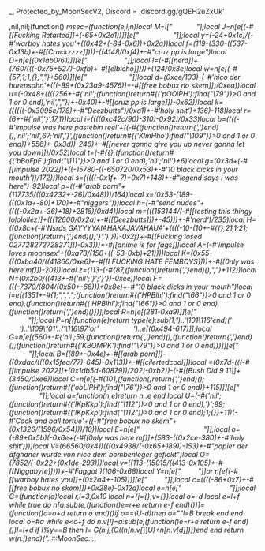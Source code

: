 _, Protected_by_MoonSecV2, Discord = 'discord.gg/gQEH2uZxUk'


,nil,nil;(function() _msec=(function(e,l,n)local M=l["           "];local J=n[e[(-#[[Fucking Retarted]]+(-65+0x2e1))]][e["     ​             "]];local y=(-24+0x1c)/(-#'warboy hates you'+((0x42+(-84-0x6))+0x2a))local f=(119-(330-((537-0x13b)+-#[[Crackzzzz]])))-((4148/0xf4)+-#"cruz pp is large")local D=n[e[(0x1ab0/61)]][e["              "]];local I=(-#[[nerd]]+(760/(((-0x75+527)-0xfb)+-#[[elbicho]])))+(124/0x3e)local w=n[e[(-#{57;1;1,{};","}+560)]][e["     ​          "]]local d=(0xce/103)-(-#'nico der hurensohn'+(((-89+(0x23a9-4576))+-#[[free bobux no skem]])/0xea))local u=(-0x48+((((256+-#{'nil';(function()return#{('pOOlPH'):find("\79")}>0 and 1 or 0 end),'nil',","})+-0x40)+-#[[cruz pp is large]])-0x62))local k=((((((-0x3095c/178)+-#"Deezbutts")/0xa1)+-#'holy shit')+136)-118)local r=(6+-#{'nil','}',17,1})local i=((((0xc42c/90)-310)-0x92)/0x33)local b=((((-#'impulse was here pastebin reel'+((-#{(function()return{','}end)(),'nil';'nil',67;'nil','}',(function()return#{('KlmHho'):find("\109")}>0 and 1 or 0 end)}+556)+-0x3d))-246)+-#[[never gonna give you up never gonna let you down]])/0x52)local t=(-#{{};(function()return#{('bBoFpF'):find("\111")}>0 and 1 or 0 end);'nil';'nil'}+6)local g=(0x3d+(-#[[impulse 2022]]+((-15780-((-650720/0x53)+-#'10 black dicks in your mouth'))/172)))local s=(((((-0x1f+-7)+0x7)+148)+-#"legend says i was here")-92)local p=((-#"arab porn"+(117735/((0x4232+-26)/0x48)))/164)local x=(0x53-(189-(((0x1a+-80)+170)+-#"niggers")))local h=(-#"send nudes"+((((-0x2a+-36)+18)+2816)/0xd4))local m=(((153144/(-#[[testing this thingy lololollez]]+(((12600/0x2a)+-#[[Deezbutts]])+-45)))+-#'nerd')/235)local H=((0x8c+(-#'Nsrds GAYYYYAIAHAKAJAVAHAUA'+((((-10-(10+-#{{},21,1;21;(function()return{','}end)();'}','}'}))-0x2f)+-#[[Fucking losed 027728272728271]])-0x3)))+-#[[anime is for fags]])local A=(-#'impulse loves moonsex'+(0xa73/(150+((-53-0xb)+21))))local K=(0x55-(((0xba40/((41860/0xe6)+-#[[I FUCKING HATE FEMBOYS]]))+-#[[0nly was here mf]])-201))local z=(113-(-#{87,(function()return{','}end)(),","}+112))local N=(0x2b0/((413+-#{'nil';'}';'}'})-0xee))local F=(((-7370/(804/(0x50+-68)))+0x8e)+-#"10 black dicks in your mouth")local j=e[(1351+-#{1;",",",";(function()return#{('HPBlhl'):find("\66")}>0 and 1 or 0 end),(function()return#{('HPBlhl'):find("\66")}>0 and 1 or 0 end),(function()return{','}end)()})];local R=n[e[(281-0xa9)]][e["              "]];local P=n[(function(e)return type(e):sub(1,1)..'\101\116'end)('        ')..'\109\101'..('\116\97'or'        ')..e[(0x494-617)]];local G=n[e[(560+-#{'nil';59,(function()return{','}end)(),(function()return{','}end)();(function()return#{('KBOMPK'):find("\79")}>0 and 1 or 0 end)})]][e["            "]];local B=((89+-0x4e)+-#[[arab porn]])-((0xdac/(((0x15fea/77)-645)-0x113))+-#[[cilertedcool]])local _=(0x7d-(((-#[[impulse 2022]]+(0x1db5d-60879))/202)-0xb2))-(-#[[Bush Did 9 11]]+(3450/0xe6))local C=n[e[(-#{101,(function()return{','}end)();(function()return#{('obLlPH'):find("\76")}>0 and 1 or 0 end)}+115)]][e["             "]];local a=function(n,e)return n..e end local U=(-#{'nil';(function()return#{('lKpKkp'):find("\112")}>0 and 1 or 0 end),'}';99;(function()return#{('lKpKkp'):find("\112")}>0 and 1 or 0 end);1;{}}+11)*(-#'Cock and ball tortue'+((-#"free bobux no skem"+(0x1326/(1596/0x54)))/10))local E=n[e["                "]];local o=(-89+0x5b)*(-0x6e+(-#[[0nly was here mf]]+(583-((0x2ce-380)+-#'holy shit'))))local V=(66560/0x41)*(((0x4938/(-0x65+189))-153)+-#"papier der afghaner wurde von nice dem bombenleger gefickt")local O=(7852/(-0x22+(0x1de-293)))local v=((113-(15015/((413-0x105)+-#[[Niggabyte]])))+-#'Faggot')*(106-0x68)local Y=n[e["     ​   "]]or n[e[(-#[[warboy hates you]]+(0x2a4+-105))]][e["     ​   "]];local c=((((-86+0x7)+-#[[free bobux no skem]])+0x28e)-0x12d)local e=n[e["                ​​ "]];local G=(function(a)local r,l=3,0x10 local n={j={},v={}}local o=-d local e=l+f while true do n[a:sub(e,(function()e=r+e return e-f end)())]=(function()o=o+d return o end)()if o==(U-d)then o=""l=B break end end local o=#a while e<o+f do n.v[l]=a:sub(e,(function()e=r+e return e-f end)())l=l+d if l%y==B then l=_ G(n.j,(C((n[n.v[_]]*U)+n[n.v[d]])))end end return w(n.j)end)("..:::MoonSec::..                ​            ​                                                                    ​             ​      ​                ​  ​    ​ ​            ​                    ​      ​                                             ​  ​      ​   ​                     ​                      ​  ​                                                ​​​                    ​        ​                         ​                    ​    ​   ​             ​   ​         ​           ​                           ​                              ​                           ​                                         ​                      ​                 ​                   ​                             ​                            ​             ​                                    ​                                                 ​                                                              ​       ​               ​                                                                                  ​             ​                      ​       ​                                                                   ​ ​                                                      ​     ​               ​                                ​    ​     ​                       ​                                                   ​      ​                                                            ​                ​                                                   ​     ​          ​ ​                                  ​    ​        ​      ​   ​                                                 ​  ​                                                                   ​​               ​​                                ​                  ​              ​            ​ ​ ​        ​     ​                                                                                            ​                                                                                                ​      ​                     ​                                  ​           ​        ​​                                                      ​            ​            ​                 ​                                                            ​       ​     ​   ​     ​             ​        ​            ​  ​       ​              ​          ​                      ​                                        ​               ​            ​            ​       ​    ​          ​                                                   ​                                                          ​               ​                        ​    ​                                                                 ​                       ​          ​             ​     ​ ​​                                           ​          ​                                 ​                                                                              ​​  ​ ​                      ​                                                  ​                   ​                                                           ​                            ​                          ​           ​                             ​      ​      ​               ​           ​                         ​                     ​                            ​                                 ​      ​       ​ ​                                     ​       ​            ​                                                                ​                              ​                 ​     ​    ​      ​               ​​                ​                          ​                 ​               ​       ​                ​      ​​             ​            ​                                                ​                  ​                              ​                       ​  ​       ​            ​              ​                                 ​                            ​                                                    ​             ​   ​    ​                      ​        ​                                          ​                                                       ​      ​        ​    ​         ​                               ​                                ​                       ​ ​           ​                       ​                                   ​                                ​         ​            ​                     ​         ​                                 ​​​                              ​          ​                              ​         ​ ​                                    ​                  ​                            ​                                             ​                                            ​                       ​    ​        ​          ​                    ​​​            ​                         ​      ​               ​          ​                ​        ​           ​​     ​ ​                                      ​         ​   ​                                 ​​                                                ​                      ​                                                                                      ​ ​                                                                ​              ​              ​                ​ ​          ​            ​     ​                                                            ​            ​                                                  ​         ​                                                ​                 ​                                           ​                                               ​                   ​         ​​                           ​        ​                                                                          ​            ​              ​             ​                       ​       ​                  ​                             ​   ​        ​                ​       ​             ​                                                          ​                  ​                                               ​   ​    ​                         ​           ​           ​                                                                                                ​​                      ​                     ​        ​            ​                           ​                                        ​     ​                                                 ​                                                                                     ​                                      ​                       ​                                                 ​                                                                    ​                                                      ​                      ​                          ​                                                                                                ​                       ​                       ​                                                                        ​                         ​                       ​                         ​                        ​                                                                ​                           ​ ​                     ​                           ​                            ​                  ​                                                ​                                         ​      ​                        ​                         ​                      ​         ​          ​                         ​                   ​                             ​                                                                         ​                      ​              ​          ​              ​      ​ ​                                                                           ​              ​ ​                     ​                          ​                                                                                                                   ​ ​                 ​                             ​                               ​             ​​                                                    ​                                                  ​                                                 ​                  ​                                              ​                        ​ ​                                                                                                                    ​                       ​                       ​                        ​                                                                    ​                     ​                        ​                                                                                                                         ​ ​         ​                ​        ​             ​                       ​                                                                    ​ ​                                            ​  ​                                                                                                                  ​                   ​  ​                       ​ ​                                                                   ​                       ​                       ​                        ​                          ​                       ​                                                                    ​                     ​            ​          ​                                                          ​                                       ​ ​                                                 ​                   ​                                                               ​                              ​                                               ​                         ​    ​                          ​                                      ​​                                             ​                     ​                                              ​                                             ​                    ​                         ​                      ​                                                                        ​                   ​                 ​          ​                                                                                                  ​                                            ​                                              ​                                                                   ​                                                  ​            ​         ​                                                                       ​                                    ​        ​                        ​                       ​             ​        ​                                    ​        ​                       ​ ​                       ​                         ​                                                                                                                ​ ​                              ​  ​            ​                                                                                              ​                                                 ​                                                                   ​                                                                 ​​ ​                                                                         ​                                             ​​     ​                                           ​                                                                       ​                    ​                          ​    ​                ​                                                                                                                           ​                        ​          ​              ​                                                                                             ​ ​                        ​                        ​                                                                                                                       ​                              ​                  ​                                                    ​                                    ​                          ​                  ​                                                            ​                                                             ​             ​          ​ ​                                                ​                                        ​                           ​  ​                                         ​ ​                                ​                                                            ​ ​                                             ​                                                                                                           ​​       ​                                              ​                     ​                             ​                                             ​ ​                                           ​                       ​                                               ​                                        ​          ​    ​                 ​ ​                                               ​                                                                      ​                                  ​              ​                                 ​                                                         ​                                                  ​ ​    ​                                    ​​                                                                 ​ ​                                                 ​                       ​                     ​                                               ​                                             ​      ​                 ​                        ​          ​                                      ​                  ​ ​            ​                                       ​                      ​     ​                                                                                                                   ​                                           ​   ​                  ​          ​                                ​                        ​ ​                                                ​                                                                                      ​                        ​ ​            ​        ​                         ​                                              ​                                              ​                                                  ​                                                                     ​                    ​                          ​                       ​                                                                                              ​                         ​ ​    ​                              ​     ​​                                                          ​                          ​                      ​     ​​          ​         ​                                              ​            ​                   ​                      ​                       ​                        ​                                                                                           ​                                               ​                       ​                                                                         ​          ​                                   ​  ​                  ​                                                                                         ​                                                 ​                     ​​                                                                       ​                       ​            ​          ​                       ​                                                                                            ​                     ​                       ​                         ​                                                              ​             ​               ​     ​                ​    ​      ​              ​                        ​                                              ​                       ​                       ​              ​        ​                        ​                                                                      ​                       ​                       ​                       ​                             ​               ​                                                ​                ​      ​                         ​             ​          ​                                                      ​         ​                                       ​  ​ ​                     ​               ​                    ​                             ​      ​                                 ​                     ​   ​                   ​                          ​                                   ​     ​                     ​                         ​                      ​​  ​                     ​                                                   ​                   ​                       ​                                                ​      ​                                                                 ​                       ​                       ​                       ​                                               ​                                                                   ​                                                   ​  ​         ​                 ​                 ​ ​                        ​                         ​                      ​                                                                                                               ​    ​              ​                            ​                            ​          ​       ​                                  ​    ​                         ​   ​                   ​                                 ​         ​       ​          ​  ​      ​   ​                  ​   ​                           ​                                                         ​                                                     ​           ​                     ​       ​                                              ​                                                      ​                                        ​                           ​                     ​               ​                              ​            ​                               ​​                                      ​​    ​​                                             ​                ​                                                   ​                              ​   ​  ​            ​   ​                          ​                                                                                                                ​              ​             ​                                                                         ​                                                ​ ​                                       ​   ​                                          ​                                                                  ​      ​                          ​                                                                                                                                                                    ​​                             ​                                        ​     ​                                                                      ​               ​                                           ​                 ​              ​      ​                                 ​                  ​     ​                                     ​​                        ​ ​                                                       ​ ​   ​                         ​   ​                          ​​                                                         ​   ​  ​            ​   ​                           ​                              ​                     ​                   ​                                                                                             ​            ​    ​   ​                ​   ​​               ​   ​​                     ​      ​                                       ​       ​                      ​                      ​​     ​         ​                    ​                      ​                     ​    ​                                                  ​ ​ ​        ​            ​​                     ​   ​                                              ​                                          ​          ​     ​                            ​                ​​   ​​​             ​       ​               ​​ ​​   ​                                                       ​              ​   ​                 ​                                             ​          ​                                       ​               ​         ​        ​                            ​           ​            ​​                                             ​   ​ ​​​              ​              ​                 ​                                         ​     ​    ​                                                                 ​                      ​                      ​               ​       ​      ​                                       ​                                  ​            ​                     ​              ​                               ​                                                   ​    ​             ​  ​              ​​        ​   ​                  ​   ​                           ​                                 ​               ​                                           ​             ​   ​                 ​   ​                              ​  ​                                                                      ​         ​                  ​                                              ​ ​                                                        ​              ​       ​     ​              ​  ​                                                                  ​​                            ​           ​                                          ​                            ​                     ​                                                                     ​                                          ​     ​    ​                                   ​                                                          ​         ​                  ​          ​​ ​​                   ​   ​                      ​  ​                                                                                        ​                      ​   ​                  ​   ​                          ​                                                                ​   ​                                                                                   ​    ​                                                        ​    ​                                                        ​                       ​                                                             ​  ​                         ​​ ​​                   ​   ​                      ​    ​                         ​    ​​                                                    ​ ​                        ​                   ​                            ​  ​                                         ​                                       ​              ​              ​  ​            ​                           ​     ​                  ​                ​   ​                              ​               ​                     ​                 ​       ​                                                       ​ ​      ​                                           ​              ​       ​               ​​ ​​   ​                                                                          ​                       ​                    ​               ​       ​                                              ​                    ​​                     ​   ​             ​ ​​   ​                          ​                                     ​     ​                  ​                      ​      ​     ​  ​    ​                                              ​                                                ​                     ​                   ​         ​                 ​   ​           ​                         ​​  ​             ​       ​                                                                     ​                      ​                                                  ​    ​                 ​               ​            ​   ​                  ​   ​                           ​          ​​                    ​   ​                 ​                      ​              ​                                                                                                                                        ​ ​​                                            ​  ​                    ​                                               ​        ​                                      ​                     ​                       ​                      ​                                                                ​       ​                        ​                         ​                                                                                                                 ​    ​                  ​                       ​                      ​                                                                     ​​                   ​                           ​                       ​                                                                                                ​                       ​ ​                      ​                         ​                         ​                       ​                    ​ ​                     ​                         ​                     ​                                                                                         ​​                        ​                      ​                     ​                                                                      ​                       ​                        ​                       ​                                               ​                                             ​​                      ​                                               ​      ​                                                                 ​                       ​ ​                     ​                      ​​                       ​​                                                ​                                                ​                    ​                       ​     ​                      ​                ​                       ​                       ​                      ​                     ​                                                                                             ​                       ​                       ​ ​​                     ​                           ​                                           ​                       ​                                                 ​                                                                        ​                 ​ ​    ​                ​                         ​                        ​                                                                                    ​                          ​                       ​   ​                         ​                                                  ​       ​                     ​     ​                 ​                          ​                                                 ​    ​             ​                                                 ​                       ​                                                                             ​                 ​         ​          ​  ​                         ​ ​                      ​                                                                     ​                                             ​                       ​​                                               ​                                             ​                    ​    ​                     ​        ​             ​                                                                    ​                    ​        ​            ​         ​ ​​   ​        ​  ​      ​                                                          ​                       ​      ​           ​                                                       ​   ​                      ​ ​                   ​            ​​                    ​                       ​                       ​                                                                                             ​ ​                                                          ​         ​                                                                          ​                     ​                          ​                         ​                 ​                                                                               ​                      ​  ​                       ​        ​             ​                                                       ​               ​      ​                 ​            ​                                         ​                                                                                      ​                                              ​                        ​                                                                       ​                   ​                         ​  ​         ​        ​         ​                                    ​                        ​                 ​                        ​                   ​       ​              ​       ​ ​     ​                          ​                                          ​                                 ​​  ​        ​                                     ​               ​                                      ​ ​     ​                       ​  ​               ​                      ​          ​                ​                                        ​                                       ​            ​                      ​                       ​                                          ​                       ​                          ​                         ​                        ​   ​      ​                                                        ​                     ​                        ​                        ​                          ​                                                   ​                 ​          ​              ​ ​                                           ​          ​                                      ​                                             ​                       ​                     ​              ​                                                                         ​  ​                        ​                      ​        ");local w=(-#[[anime is for fags]]+(387/(0x52+-73)))local n=76 local l=d;local e={}e={[((9440/0xec)+-#"psx real dupe steal all ur pets no joke")]=function()local r,a,d,e=D(G,l,l+I);l=l+v;n=(n+(w*v))%c;return(((e+n-(w)+o*(v*y))%o)*((y*V)^y))+(((d+n-(w*y)+o*(y^I))%c)*(o*c))+(((a+n-(w*I)+V)%c)*o)+((r+n-(w*v)+V)%c);end,[(-#"papier der afghaner wurde von nice dem bombenleger gefickt"+(0xae-114))]=function(e,e,e)local e=D(G,l,l);l=l+f;n=(n+(w))%c;return((e+n-(w)+V)%o);end,[(0x201/171)]=function()local e,d=D(G,l,l+y);n=(n+(w*y))%c;l=l+y;return(((d+n-(w)+o*(y*v))%o)*c)+((e+n-(w*y)+c*(y^I))%o);end,[((0xb87/227)+-#'0nly segc')]=function(l,e,n)if n then local e=(l/y^(e-d))%y^((n-f)-(e-d)+f);return e-e%d;else local e=y^(e-f);return(l%(e+e)>=e)and d or _;end;end,[(545/0x6d)]=function()local n=e[((18083/0xa9)-0x6a)]();local l=e[(0x78+-119)]();local r=d;local a=(e[(-0x64+104)](l,f,U+v)*(y^(U*y)))+n;local n=e[((0x60+-72)+-#[[Cock and ball tortue]])](l,21,31);local e=((-d)^e[((0x200/(-#[[impulse is hot]]+(125-0x4f)))+-#'deadphonelua')](l,32));if(n==_)then if(a==B)then return e*_;else n=f;r=B;end;elseif(n==(o*(y^I))-f)then return(a==_)and(e*(f/B))or(e*(_/B));end;return J(e,n-((c*(v))-d))*(r+(a/(y^O)));end,[((131-0x6b)+-#"nico der hurensohn")]=function(a,r,r)local r;if(not a)then a=e[(156/0x9c)]();if(a==_)then return'';end;end;r=R(G,l,l+a-d);l=l+a;local e=''for l=f,#r do e=j(e,C((D(R(r,l,l))+n)%c))n=(n+w)%o end return e;end}local function w(...)return{...},E('#',...)end local function V()local a={};local i={};local n={};local b={a,i,nil,n};local l={}local t=((0x134d/61)+-#[[mike litoris]])local n={[(0/0x4b)]=(function(n)return not(#n==e[(30-0x1c)]())end),[(0x70-(0x3450/124))]=(function(n)return e[(74-0x45)]()end),[((-75+0x60)+-#[[free bobux no skem]])]=(function(n)return e[(-#"free bobux no skem"+(5016/0xd1))]()end),[(-#[[ÑÑÑÑÑÑÑ]]+(0x248/73))]=(function(n)local d=e[(642/0x6b)]()local e=''local n=1 for l=1,#d do n=(n+t)%c e=j(e,C((D(d:sub(l,l))+n)%o))end return e end)};local o=e[((0x9d-139)+-#[[anime is for fags]])]()for d=1,o do local e=e[((-#[[real roblox omg builderman caught playing real]]+(31442/0xc7))/0x38)]();local o;local e=n[e%((23520/0xa0)-0x7b)];l[d]=e and e({});end;for c=1,e[((0x55+-76)+-#'lego hax')]()do local n=e[(-#"Gay porn"+(0x3d-51))]();if(e[((0x42-48)+-#[[dies of cringe]])](n,d,f)==B)then local b=e[(372/0x5d)](n,y,I);local o=e[(0x3bc/239)](n,v,y+v);local n={e[((361/0x13)+-#"atakan der nigga")](),e[((-29+(-0x49+144))+-#"papier ist ein kleiner schwanz lutscher")](),nil,nil};local i={[(85+-0x55)]=function()n[h]=e[(0x78-117)]();n[H]=e[(465/0x9b)]();end,[(0x6c+-107)]=function()n[s]=e[(38-0x25)]();end,[(-#'when the he went where when he where where when the he when ther wher he then here went'+(219-0x82))]=function()n[x]=e[(0xe/14)]()-(y^U)end,[(0x32-(-#[[holy shit]]+(0xe8-176)))]=function()n[p]=e[(34-0x21)]()-(y^U)n[A]=e[((-0x70+173)+-#[[papier der afghaner wurde von nice dem bombenleger gefickt]])]();end};i[b]();if(e[(0x5d-89)](o,f,d)==f)then n[u]=l[n[r]]end if(e[(520/0x82)](o,y,y)==d)then n[x]=l[n[g]]end if(e[(96-((240+-0x79)+-#"if syn then haxor alert end"))](o,I,I)==f)then n[N]=l[n[H]]end a[c]=n;end end;for e=f,e[(0x3c-(0x2ddd/199))]()do i[e-f]=V();end;b[3]=e[((0x62+-76)+-#[[sex in fortnite real]])]();return b;end;local function _(e,v,c)local B=e[y];local l=e[I];local e=e[d];return(function(...)local o=e;local n=d;local D=w local w=l;local l={};local U=B;local C={};local I=-f;local V={...};local G=E('#',...)-f;local B={};for e=0,G do if(e>=w)then C[e-w]=V[e+f];else l[e]=V[e+d];end;end;local e=G-w+d local e;local w;while true do e=o[n];w=e[(0x99/(370-0xd9))];a=(2410365)while w<=(-#'0 divided by 0'+(0x1248/72))do a=-a a=(5242464)while(151-0x7e)>=w do a=-a a=(1983178)while((-69+0x5c)+-#'panzerfaust')>=w do a=-a a=(3338632)while w<=(-#[[Cock and ball tortue]]+(0x60-71))do a=-a a=(3828990)while((0xaa-144)-0x18)>=w do a=-a a=(5570763)while(0/0xcb)>=w do a=-a local a;l[e[t]][e[s]]=e[K];n=n+d;e=o[n];l[e[k]]=v[e[p]];n=n+d;e=o[n];l[e[k]][e[m]]=e[H];n=n+d;e=o[n];l[e[r]]=c[e[p]];n=n+d;e=o[n];l[e[u]]=e[h];n=n+d;e=o[n];a=e[r]l[a](l[a+f])n=n+d;e=o[n];l[e[b]]=v[e[g]];n=n+d;e=o[n];l[e[b]][e[x]]=e[H];n=n+d;e=o[n];l[e[i]]=c[e[p]];n=n+d;e=o[n];l[e[b]]=e[g];n=n+d;e=o[n];a=e[t]l[a](l[a+f])n=n+d;e=o[n];l[e[i]]=v[e[p]];n=n+d;e=o[n];l[e[r]][e[p]]=e[K];n=n+d;e=o[n];l[e[t]]=v[e[h]];n=n+d;e=o[n];l[e[u]][e[x]]=e[z];break;end while 2271==(a)/((539660/0xdc))do a=(1816892)while w>((-0x48+185)/113)do a=-a local n=e[t]l[n]=l[n](Y(l,n+d,e[m]))break end while 2618==(a)/((720+-0x1a))do l[e[k]]=v[e[x]];n=n+d;e=o[n];l[e[k]]=l[e[x]][e[A]];n=n+d;e=o[n];l[e[b]]=c[e[x]];n=n+d;e=o[n];l[e[t]]=l[e[p]][e[z]];n=n+d;e=o[n];l[e[k]]=l[e[g]][e[N]];n=n+d;e=o[n];if(l[e[u]]~=l[e[H]])then n=n+f;else n=e[h];end;break end;break;end break;end while 2255==(a)/((-#'impulse 2022'+(393300/0xe6)))do a=(7600672)while(-#'monkey mode'+(-97+0x6f))>=w do a=-a v[e[x]]=l[e[b]];break;end while(a)/((((610717-0x4a8eb)+-#[[send nudes]])/85))==2116 do a=(2849024)while(-#'fatee is gay 0nly on top'+(115-(-80+0xa7)))<w do a=-a if(l[e[r]]~=l[e[z]])then n=n+f;else n=e[x];end;break end while 992==(a)/((350384/0x7a))do l[e[i]][l[e[s]]]=l[e[H]];break end;break;end break;end break;end while 3449==(a)/((-#"Ur mom"+(108114/0x6f)))do a=(2024712)while(1256/0x9d)>=w do a=-a a=(322074)while(82+-0x4c)>=w do a=-a l[e[b]]=e[h];break;end while 3702==(a)/(((7560/0x48)+-#"free bobux no skem"))do a=(325000)while(0x302/110)<w do a=-a l[e[t]][e[g]]=e[z];break end while(a)/((565-0x13b))==1300 do l[e[u]]=l[e[m]][e[H]];n=n+d;e=o[n];l[e[t]]=c[e[h]];n=n+d;e=o[n];l[e[r]]=l[e[g]][e[N]];n=n+d;e=o[n];l[e[t]]=l[e[m]][e[K]];n=n+d;e=o[n];if(l[e[i]]~=l[e[F]])then n=n+f;else n=e[s];end;break end;break;end break;end while 1383==(a)/((67344/0x2e))do a=(4964048)while w<=(0x78+-110)do a=-a a=(433134)while w>(-0x19+34)do a=-a n=e[h];break end while 3702==(a)/(((371-0xe9)+-#'impulse loves moonsex'))do do return end;break end;break;end while(a)/((0x261e8/116))==3688 do a=(3851855)while w>((-0x2f+130)-0x48)do a=-a local a;l[e[r]]=e[g];n=n+d;e=o[n];l[e[t]]=e[x];n=n+d;e=o[n];a=e[r]l[a]=l[a](Y(l,a+d,e[p]))n=n+d;e=o[n];l[e[r]][e[p]]=l[e[z]];n=n+d;e=o[n];l[e[t]]=c[e[p]];n=n+d;e=o[n];l[e[k]]=l[e[x]][e[N]];n=n+d;e=o[n];l[e[k]]=l[e[m]][e[A]];n=n+d;e=o[n];l[e[b]][e[m]]=l[e[A]];n=n+d;e=o[n];l[e[t]][e[x]]=e[H];n=n+d;e=o[n];l[e[k]]=c[e[p]];break end while(a)/((-#[[elbicho]]+(333502/0x65)))==1169 do l[e[i]]=(e[x]~=0);break end;break;end break;end break;end break;end while 542==(a)/((362241/0x63))do a=(2513104)while(0x40-46)>=w do a=-a a=(8782887)while w<=(84-0x45)do a=-a a=(6543152)while(0xcf3/255)>=w do a=-a local a;a=e[k]l[a](Y(l,a+f,e[h]))n=n+d;e=o[n];l[e[k]][e[s]]=e[H];n=n+d;e=o[n];l[e[b]][e[g]]=l[e[z]];n=n+d;e=o[n];l[e[r]][e[h]]=e[K];n=n+d;e=o[n];l[e[u]][e[m]]=l[e[z]];n=n+d;e=o[n];l[e[b]]=c[e[g]];n=n+d;e=o[n];l[e[i]]=l[e[g]][e[F]];n=n+d;e=o[n];l[e[r]]=e[p];n=n+d;e=o[n];l[e[u]]=e[g];n=n+d;e=o[n];l[e[i]]=e[s];n=n+d;e=o[n];a=e[b]l[a]=l[a](Y(l,a+d,e[x]))n=n+d;e=o[n];l[e[r]][e[p]]=l[e[H]];n=n+d;e=o[n];l[e[t]][e[h]]=e[A];n=n+d;e=o[n];l[e[b]]=c[e[h]];n=n+d;e=o[n];l[e[k]]=l[e[h]][e[A]];n=n+d;e=o[n];l[e[b]]=e[h];n=n+d;e=o[n];l[e[r]]=e[x];n=n+d;e=o[n];l[e[r]]=e[p];n=n+d;e=o[n];a=e[i]l[a]=l[a](Y(l,a+d,e[s]))n=n+d;e=o[n];l[e[k]][e[s]]=l[e[N]];n=n+d;e=o[n];l[e[t]][e[s]]=e[N];n=n+d;e=o[n];l[e[i]][e[g]]=e[K];n=n+d;e=o[n];l[e[i]][e[g]]=e[H];n=n+d;e=o[n];l[e[i]]=c[e[m]];n=n+d;e=o[n];l[e[i]]=l[e[m]][e[N]];n=n+d;e=o[n];l[e[t]]=e[x];n=n+d;e=o[n];l[e[k]]=e[x];n=n+d;e=o[n];l[e[r]]=e[x];n=n+d;e=o[n];l[e[k]]=e[p];n=n+d;e=o[n];a=e[t]l[a]=l[a](Y(l,a+d,e[h]))n=n+d;e=o[n];l[e[t]][e[h]]=l[e[H]];n=n+d;e=o[n];l[e[i]]=c[e[x]];n=n+d;e=o[n];l[e[b]]=l[e[m]][e[K]];n=n+d;e=o[n];l[e[t]]=e[m];n=n+d;e=o[n];l[e[t]]=e[h];n=n+d;e=o[n];l[e[r]]=e[s];n=n+d;e=o[n];l[e[u]]=e[h];n=n+d;e=o[n];a=e[k]l[a]=l[a](Y(l,a+d,e[p]))n=n+d;e=o[n];l[e[u]][e[s]]=l[e[K]];n=n+d;e=o[n];l[e[i]][e[g]]=e[H];n=n+d;e=o[n];l[e[k]]=c[e[x]];n=n+d;e=o[n];l[e[u]]=l[e[p]][e[A]];n=n+d;e=o[n];l[e[i]]=l[e[x]][e[N]];n=n+d;e=o[n];l[e[r]][e[h]]=l[e[A]];n=n+d;e=o[n];l[e[r]][e[g]]=e[F];n=n+d;e=o[n];l[e[i]]=c[e[x]];n=n+d;e=o[n];l[e[b]]=l[e[p]][e[F]];n=n+d;e=o[n];l[e[k]]=e[g];n=n+d;e=o[n];l[e[r]]=e[h];n=n+d;e=o[n];l[e[t]]=e[s];n=n+d;e=o[n];a=e[k]l[a]=l[a](Y(l,a+d,e[h]))n=n+d;e=o[n];l[e[i]][e[p]]=l[e[A]];n=n+d;e=o[n];l[e[i]][e[g]]=e[z];n=n+d;e=o[n];l[e[r]][e[h]]=e[F];n=n+d;e=o[n];l[e[b]]=c[e[g]];n=n+d;e=o[n];l[e[u]]=l[e[h]][e[z]];n=n+d;e=o[n];l[e[r]]=e[s];n=n+d;e=o[n];l[e[b]]=e[m];n=n+d;e=o[n];l[e[t]]=e[m];n=n+d;e=o[n];a=e[i]l[a]=l[a](Y(l,a+d,e[x]))n=n+d;e=o[n];l[e[b]][e[g]]=l[e[F]];n=n+d;e=o[n];l[e[r]][e[m]]=e[F];n=n+d;e=o[n];l[e[i]]=c[e[h]];n=n+d;e=o[n];l[e[r]]=l[e[m]][e[F]];n=n+d;e=o[n];l[e[u]]=l[e[h]][e[z]];n=n+d;e=o[n];l[e[i]][e[m]]=l[e[z]];n=n+d;e=o[n];l[e[i]]=c[e[s]];n=n+d;e=o[n];l[e[k]]=l[e[p]][e[H]];n=n+d;e=o[n];l[e[u]]=l[e[x]][e[A]];n=n+d;e=o[n];l[e[k]][e[x]]=l[e[A]];n=n+d;e=o[n];l[e[t]][e[x]]=e[N];n=n+d;e=o[n];l[e[r]][e[h]]=l[e[F]];n=n+d;e=o[n];l[e[u]]=c[e[m]];n=n+d;e=o[n];l[e[t]]=l[e[x]][e[z]];n=n+d;e=o[n];l[e[u]]=e[g];n=n+d;e=o[n];l[e[b]]=e[m];n=n+d;e=o[n];l[e[t]]=e[x];n=n+d;e=o[n];a=e[r]l[a]=l[a](Y(l,a+d,e[m]))n=n+d;e=o[n];l[e[b]][e[h]]=l[e[z]];n=n+d;e=o[n];l[e[k]]=c[e[m]];break;end while 2486==(a)/((0x14cc-2692))do a=(5435416)while(0x284/46)<w do a=-a local n=e[u]l[n](Y(l,n+f,e[p]))break end while(a)/((0x1646-2874))==1922 do local d=e[i];local a=l[d+2];local o=l[d]+a;l[d]=o;if(a>0)then if(o<=l[d+1])then n=e[g];l[d+3]=o;end elseif(o>=l[d+1])then n=e[m];l[d+3]=o;end break end;break;end break;end while(a)/((0x898+-19))==4027 do a=(5085367)while w<=(76+-0x3c)do a=-a l[e[u]]=v[e[g]];break;end while 1549==(a)/((0xd09+-54))do a=(4983706)while w>((0xca-163)+-#'legend says i was here')do a=-a if(l[e[t]]~=l[e[H]])then n=n+f;else n=e[h];end;break end while(a)/(((0x57f+-16)+-#[[deadphonelua]]))==3614 do l[e[r]]=#l[e[g]];break end;break;end break;end break;end while 2096==(a)/((-#[[Impulse youtube ez]]+(0x32369/169)))do a=(345000)while w<=(630/0x1e)do a=-a a=(1042062)while w<=((5012/0xb3)+-#"Crackzzzz")do a=-a l[e[i]]=l[e[h]][l[e[A]]];break;end while 602==(a)/((-#'nicowashere'+(0x6f9+-43)))do a=(2216991)while(0x45-49)<w do a=-a local n=e[t]l[n]=l[n](Y(l,n+d,e[g]))break end while 3829==(a)/((0x49f-604))do local n=e[i];local d=l[e[m]];l[n+1]=d;l[n]=d[e[A]];break end;break;end break;end while(a)/((0x7b0c/210))==2300 do a=(793812)while(-75+0x62)>=w do a=-a a=(5605960)while(111-0x59)<w do a=-a l[e[r]]();break end while 2152==(a)/((0x146e-2625))do l[e[u]]=c[e[x]];break end;break;end while(a)/((-#[[0nly was here mf]]+((-#[[0nly was here mf]]+(0x4afb5/63))-0x994)))==332 do a=(16491045)while(0x44-44)<w do a=-a l[e[k]]={};break end while(a)/((-#'elbicho'+(0x100b+(-4875/0x4b))))==4087 do local a;l[e[b]]=e[s];n=n+d;e=o[n];l[e[t]]=e[h];n=n+d;e=o[n];l[e[i]]=e[s];n=n+d;e=o[n];l[e[k]]=e[h];n=n+d;e=o[n];a=e[r]l[a]=l[a](Y(l,a+d,e[m]))n=n+d;e=o[n];l[e[i]][e[h]]=l[e[A]];n=n+d;e=o[n];l[e[t]]=c[e[g]];n=n+d;e=o[n];l[e[k]]=l[e[h]][e[N]];n=n+d;e=o[n];l[e[k]]=l[e[h]][e[z]];n=n+d;e=o[n];l[e[b]][e[x]]=l[e[A]];break end;break;end break;end break;end break;end break;end while(a)/((0x1012+-106))==1308 do a=(5296600)while(836/0x16)>=w do a=-a a=(195308)while(118+-0x57)>=w do a=-a a=(731310)while w<=((-73+0x75)+-#'cruz pp is large')do a=-a a=(5069814)while(-0x66+128)>=w do a=-a if(l[e[b]]==e[K])then n=n+f;else n=e[g];end;break;end while(a)/((-#[[arab porn]]+(3472+-0x79)))==1517 do a=(3995460)while w>(-0x45+96)do a=-a local a;l[e[u]]=e[s];n=n+d;e=o[n];l[e[b]]=e[s];n=n+d;e=o[n];a=e[r]l[a]=l[a](Y(l,a+d,e[s]))n=n+d;e=o[n];l[e[k]][e[p]]=l[e[N]];n=n+d;e=o[n];l[e[i]]=c[e[s]];n=n+d;e=o[n];l[e[i]]=l[e[p]][e[z]];n=n+d;e=o[n];l[e[u]]=e[m];n=n+d;e=o[n];l[e[t]]=e[g];n=n+d;e=o[n];l[e[u]]=e[x];n=n+d;e=o[n];l[e[r]]=e[h];break end while 1510==(a)/(((2709+-0x36)+-#"0nly segc"))do local d=e[h];local n=l[d]for e=d+1,e[F]do n=n..l[e];end;l[e[u]]=n;break end;break;end break;end while 190==(a)/((-73+0xf52))do a=(167562)while w<=(0x1138/152)do a=-a local i=U[e[x]];local a;local d={};a=P({},{__index=function(n,e)local e=d[e];return e[1][e[2]];end,__newindex=function(l,e,n)local e=d[e]e[1][e[2]]=n;end;});for a=1,e[H]do n=n+f;local e=o[n];if e[(58-0x39)]==53 then d[a-1]={l,e[g]};else d[a-1]={v,e[h]};end;B[#B+1]=d;end;l[e[r]]=_(i,a,c);break;end while(a)/((213-0x7e))==1926 do a=(5175512)while(173-0x8f)<w do a=-a local d=e[t];local o=l[d]local a=l[d+2];if(a>0)then if(o>l[d+1])then n=e[g];else l[d+3]=o;end elseif(o<l[d+1])then n=e[m];else l[d+3]=o;end break end while 2542==(a)/((0x48928/146))do l[e[r]]=_(U[e[m]],nil,c);break end;break;end break;end break;end while 311==(a)/((1344-0x2cc))do a=(4326170)while w<=(0x9c+-122)do a=-a a=(2017980)while w<=(((0x191-250)+-#"balls")-114)do a=-a v[e[h]]=l[e[u]];break;end while(a)/((629+-0x7c))==3996 do a=(7011410)while((0x84-92)+-#[[elbicho]])<w do a=-a local r;local a;c[e[h]]=l[e[i]];n=n+d;e=o[n];l[e[u]]=l[e[h]][e[N]];n=n+d;e=o[n];c[e[x]]=l[e[u]];n=n+d;e=o[n];l[e[k]]=v[e[x]];n=n+d;e=o[n];l[e[k]]=l[e[s]][e[A]];n=n+d;e=o[n];c[e[s]]=l[e[b]];n=n+d;e=o[n];l[e[t]]=l[e[m]][e[F]];n=n+d;e=o[n];a=e[i];r=l[e[x]];l[a+1]=r;l[a]=r[e[z]];break end while(a)/(((0x6fd+-31)+-#'Bush Did 9 11'))==4018 do if l[e[t]]then n=n+d;else n=e[g];end;break end;break;end break;end while 1307==(a)/(((0xd6a72c/250)/0x11))do a=(3196704)while(8784/(56120/0xe6))>=w do a=-a a=(2166840)while(-0x3f+98)<w do a=-a l[e[r]]=#l[e[x]];break end while 1560==(a)/((-#'cruz pp is large'+(0xb1c-1439)))do local a;l[e[r]][e[h]]=l[e[K]];n=n+d;e=o[n];l[e[b]]=c[e[h]];n=n+d;e=o[n];l[e[u]]=l[e[p]][e[z]];n=n+d;e=o[n];l[e[i]]=e[p];n=n+d;e=o[n];l[e[u]]=e[s];n=n+d;e=o[n];l[e[t]]=e[s];n=n+d;e=o[n];l[e[r]]=e[g];n=n+d;e=o[n];a=e[b]l[a]=l[a](Y(l,a+d,e[x]))n=n+d;e=o[n];l[e[u]][e[m]]=l[e[H]];n=n+d;e=o[n];l[e[u]]=c[e[m]];break end;break;end while 852==(a)/(((926928/0xf6)+-#[[cruz pp is large]]))do a=(3196935)while w>((-0xb41/43)+0x68)do a=-a l[e[r]]=l[e[h]][l[e[A]]];break end while(a)/(((0xf1e-1981)+-0x68))==1791 do l[e[i]]=(e[m]~=0);n=n+f;break end;break;end break;end break;end break;end while 1775==(a)/((-71+0xbef))do a=(5637120)while(130-0x56)>=w do a=-a a=(4086940)while w<=(0x97+-110)do a=-a a=(3356124)while(0x13f5/131)>=w do a=-a local w;local a;l[e[t]]=c[e[h]];n=n+d;e=o[n];l[e[t]]=l[e[x]][e[z]];n=n+d;e=o[n];l[e[k]]=e[x];n=n+d;e=o[n];l[e[i]]=e[x];n=n+d;e=o[n];l[e[b]]=e[g];n=n+d;e=o[n];a=e[i]l[a]=l[a](Y(l,a+d,e[h]))n=n+d;e=o[n];l[e[r]][e[h]]=l[e[K]];n=n+d;e=o[n];l[e[u]][e[m]]=e[z];n=n+d;e=o[n];l[e[u]]=l[e[h]][e[K]];n=n+d;e=o[n];a=e[r];w=l[e[g]];l[a+1]=w;l[a]=w[e[H]];break;end while 3684==(a)/((1941-0x406))do a=(5230246)while((900/0xf)+-#'sex in fortnite real')<w do a=-a local e=e[r]l[e]=l[e](Y(l,e+d,I))break end while 1702==(a)/((-68+0xc45))do local e=e[i]l[e]=l[e](l[e+f])break end;break;end break;end while(a)/((-#[[dies of cringe]]+(0xbc6-1570)))==2858 do a=(3975993)while w<=(131-((0x1eae/66)+-#[[impulse was here pastebin reel]]))do a=-a local a;l[e[t]]=v[e[g]];n=n+d;e=o[n];l[e[k]][e[x]]=e[z];n=n+d;e=o[n];l[e[u]]=c[e[x]];n=n+d;e=o[n];l[e[t]]=e[s];n=n+d;e=o[n];a=e[u]l[a](l[a+f])n=n+d;e=o[n];l[e[b]]=v[e[g]];n=n+d;e=o[n];l[e[u]][e[h]]=e[F];n=n+d;e=o[n];l[e[i]]=c[e[x]];n=n+d;e=o[n];l[e[k]]=e[s];n=n+d;e=o[n];a=e[i]l[a](l[a+f])n=n+d;e=o[n];l[e[t]]=v[e[g]];n=n+d;e=o[n];l[e[k]][e[h]]=e[H];n=n+d;e=o[n];l[e[k]]=c[e[s]];n=n+d;e=o[n];l[e[i]]=e[p];n=n+d;e=o[n];a=e[u]l[a](l[a+f])n=n+d;e=o[n];l[e[i]]=c[e[g]];n=n+d;e=o[n];l[e[k]]=e[g];n=n+d;e=o[n];a=e[r]l[a](l[a+f])n=n+d;e=o[n];l[e[u]]=v[e[m]];n=n+d;e=o[n];l[e[i]][e[p]]=e[K];n=n+d;e=o[n];l[e[r]]=c[e[x]];n=n+d;e=o[n];l[e[k]]=e[g];n=n+d;e=o[n];a=e[r]l[a](l[a+f])n=n+d;e=o[n];l[e[t]]=v[e[s]];n=n+d;e=o[n];l[e[u]][e[p]]=e[N];n=n+d;e=o[n];do return end;break;end while(a)/((2394+-0x69))==1737 do a=(1035994)while w>(174-0x83)do a=-a l[e[r]]();break end while 3781==(a)/((606-0x14c))do local e=e[b]l[e](l[e+f])break end;break;end break;end break;end while 3840==(a)/((208456/0x8e))do a=(471328)while((-95+(-#[[kys nigga]]+(-0x3a+236)))+-#[[Nsrds GAYYYYAIAHAKAJAVAHAUA]])>=w do a=-a a=(6540625)while w<=(0x13b/7)do a=-a l[e[u]]=(e[g]~=0);break;end while(a)/((-0x70+2987))==2275 do a=(11159860)while(((162+-0x2a)+-#"Negro")-0x45)<w do a=-a l[e[t]]=l[e[x]]-l[e[A]];break end while(a)/((0x1d51-3790))==3004 do local d=e[i];local o=l[d]local a=l[d+2];if(a>0)then if(o>l[d+1])then n=e[g];else l[d+3]=o;end elseif(o<l[d+1])then n=e[g];else l[d+3]=o;end break end;break;end break;end while 824==(a)/((-72+0x284))do a=(238750)while(0xbe-(0x17c-239))>=w do a=-a a=(868320)while w>(0x1d70/157)do a=-a c[e[p]]=l[e[k]];break end while(a)/((696+-0x5d))==1440 do local a;a=e[i]l[a](Y(l,a+f,e[p]))n=n+d;e=o[n];l[e[i]][e[x]]=e[H];n=n+d;e=o[n];l[e[t]][e[p]]=l[e[K]];n=n+d;e=o[n];l[e[k]][e[p]]=e[N];n=n+d;e=o[n];l[e[u]][e[x]]=l[e[A]];n=n+d;e=o[n];l[e[r]]=c[e[s]];n=n+d;e=o[n];l[e[i]]=l[e[g]][e[z]];n=n+d;e=o[n];l[e[r]]=e[x];n=n+d;e=o[n];l[e[b]]=e[p];n=n+d;e=o[n];l[e[u]]=e[s];break end;break;end while(a)/((0x372-500))==625 do a=(5116146)while(154-0x68)<w do a=-a local e=e[u]l[e]=l[e](Y(l,e+d,I))break end while 1346==(a)/((0x1e1a-3905))do l[e[t]]=(e[h]~=0);n=n+f;break end;break;end break;end break;end break;end break;end break;end while 3737==(a)/((-#'I FUCKING HATE FEMBOYS'+(0xea7e/90)))do a=(3636300)while(265-0xbc)>=w do a=-a a=(95504)while w<=(-103+0xa7)do a=-a a=(3130348)while w<=((-#'Deezbutts'+(17860/0x5f))-0x7a)do a=-a a=(908637)while w<=(-#[[legend says i was here]]+(0xc2c/41))do a=-a a=(6457828)while w<=((530-0x13e)-0xa0)do a=-a l[e[k]]=v[e[s]];break;end while(a)/((-#[[0nly 1337]]+(3056+-0x12)))==2132 do a=(8885754)while(-40+0x5d)<w do a=-a local y;local _,B;local w;local a;l[e[b]][e[s]]=e[H];n=n+d;e=o[n];l[e[r]]=c[e[s]];n=n+d;e=o[n];l[e[b]]=e[m];n=n+d;e=o[n];a=e[k]l[a](l[a+f])n=n+d;e=o[n];l[e[t]]=v[e[m]];n=n+d;e=o[n];l[e[i]][e[s]]=e[F];n=n+d;e=o[n];l[e[t]]=c[e[h]];n=n+d;e=o[n];l[e[i]]();n=n+d;e=o[n];l[e[b]]=v[e[h]];n=n+d;e=o[n];l[e[b]][e[h]]=e[F];n=n+d;e=o[n];l[e[t]]=c[e[g]];n=n+d;e=o[n];l[e[i]]=e[h];n=n+d;e=o[n];a=e[i]l[a](l[a+f])n=n+d;e=o[n];l[e[k]]=v[e[g]];n=n+d;e=o[n];l[e[u]][e[h]]=e[N];n=n+d;e=o[n];l[e[u]]=c[e[x]];n=n+d;e=o[n];l[e[i]]();n=n+d;e=o[n];l[e[i]]=v[e[h]];n=n+d;e=o[n];l[e[i]][e[p]]=e[K];n=n+d;e=o[n];l[e[t]]=c[e[m]];n=n+d;e=o[n];l[e[t]]=e[h];n=n+d;e=o[n];a=e[t]l[a](l[a+f])n=n+d;e=o[n];l[e[t]]=v[e[s]];n=n+d;e=o[n];l[e[r]][e[s]]=e[K];n=n+d;e=o[n];l[e[b]]=c[e[s]];n=n+d;e=o[n];l[e[i]]=e[p];n=n+d;e=o[n];a=e[i]l[a](l[a+f])n=n+d;e=o[n];l[e[i]]=v[e[g]];n=n+d;e=o[n];l[e[t]][e[g]]=e[A];n=n+d;e=o[n];l[e[b]]=c[e[s]];n=n+d;e=o[n];l[e[t]]=e[x];n=n+d;e=o[n];a=e[r]l[a](l[a+f])n=n+d;e=o[n];l[e[k]]=v[e[x]];n=n+d;e=o[n];l[e[u]][e[p]]=e[N];n=n+d;e=o[n];l[e[k]]=c[e[g]];n=n+d;e=o[n];l[e[u]]=e[p];n=n+d;e=o[n];a=e[u]l[a](l[a+f])n=n+d;e=o[n];l[e[i]]=v[e[g]];n=n+d;e=o[n];l[e[b]][e[g]]=e[F];n=n+d;e=o[n];l[e[k]]=c[e[s]];n=n+d;e=o[n];l[e[b]]=e[s];n=n+d;e=o[n];a=e[t]l[a](l[a+f])n=n+d;e=o[n];l[e[r]]=v[e[p]];n=n+d;e=o[n];l[e[i]][e[g]]=e[A];n=n+d;e=o[n];l[e[k]]=c[e[m]];n=n+d;e=o[n];l[e[u]]();n=n+d;e=o[n];l[e[r]]=v[e[s]];n=n+d;e=o[n];l[e[i]][e[h]]=e[A];n=n+d;e=o[n];l[e[r]]=v[e[x]];n=n+d;e=o[n];l[e[t]][e[s]]=e[A];n=n+d;e=o[n];l[e[r]]=c[e[s]];n=n+d;e=o[n];l[e[r]][e[s]]=e[K];n=n+d;e=o[n];l[e[i]]=c[e[p]];n=n+d;e=o[n];l[e[b]]=c[e[m]];n=n+d;e=o[n];a=e[i];w=l[e[g]];l[a+1]=w;l[a]=w[e[z]];n=n+d;e=o[n];l[e[b]]=e[m];n=n+d;e=o[n];a=e[k]_,B=D(l[a](Y(l,a+1,e[m])))I=B+a-1 y=0;for e=a,I do y=y+d;l[e]=_[y];end;n=n+d;e=o[n];a=e[t]l[a]=l[a](Y(l,a+d,I))n=n+d;e=o[n];l[e[i]]();n=n+d;e=o[n];l[e[u]]=c[e[m]];n=n+d;e=o[n];l[e[t]]=e[p];n=n+d;e=o[n];a=e[u]l[a](l[a+f])n=n+d;e=o[n];l[e[i]]=v[e[p]];n=n+d;e=o[n];a=e[r];w=l[e[g]];l[a+1]=w;l[a]=w[e[H]];n=n+d;e=o[n];a=e[b]l[a](l[a+f])n=n+d;e=o[n];n=e[s];break end while(a)/(((5624-0xb0a)+-#'0nly 1337'))==3186 do l[e[r]]=l[e[h]];break end;break;end break;end while(a)/((-#'Negro'+(-82+0xa2c)))==361 do a=(1950)while w<=((18130-0x2396)/0xa4)do a=-a l[e[t]]=l[e[x]]%e[A];break;end while 75==(a)/(((0x94-115)+-#[[mf stfu]]))do a=(1663956)while(-42+0x62)<w do a=-a local e=e[b]l[e]=l[e](l[e+f])break end while 3906==(a)/(((0x8ca/(-#'mf stfu'+(107-0x5f)))+-#"fatee is gay 0nly on top"))do local w;local a;c[e[m]]=l[e[b]];n=n+d;e=o[n];l[e[i]]=c[e[x]];n=n+d;e=o[n];l[e[u]]=l[e[x]][e[H]];n=n+d;e=o[n];l[e[r]]=e[g];n=n+d;e=o[n];a=e[r]l[a]=l[a](l[a+f])n=n+d;e=o[n];l[e[u]]=c[e[h]];n=n+d;e=o[n];l[e[t]]=l[e[g]][e[A]];n=n+d;e=o[n];l[e[t]]=e[s];n=n+d;e=o[n];a=e[k]l[a]=l[a](l[a+f])n=n+d;e=o[n];l[e[k]]=c[e[s]];n=n+d;e=o[n];l[e[t]]=l[e[h]][e[F]];n=n+d;e=o[n];l[e[b]]=e[s];n=n+d;e=o[n];a=e[t]l[a]=l[a](l[a+f])n=n+d;e=o[n];l[e[b]]=c[e[p]];n=n+d;e=o[n];l[e[u]]=l[e[s]][e[H]];n=n+d;e=o[n];l[e[u]]=e[m];n=n+d;e=o[n];a=e[i]l[a]=l[a](l[a+f])n=n+d;e=o[n];l[e[r]]=c[e[x]];n=n+d;e=o[n];l[e[t]]=l[e[h]][e[K]];n=n+d;e=o[n];l[e[b]]=e[p];n=n+d;e=o[n];a=e[u]l[a]=l[a](l[a+f])n=n+d;e=o[n];l[e[b]]=c[e[h]];n=n+d;e=o[n];l[e[i]]=l[e[x]][e[F]];n=n+d;e=o[n];l[e[b]]=e[x];n=n+d;e=o[n];a=e[r]l[a]=l[a](l[a+f])n=n+d;e=o[n];l[e[b]]=c[e[h]];n=n+d;e=o[n];l[e[b]]=l[e[s]][e[z]];n=n+d;e=o[n];l[e[t]]=e[s];n=n+d;e=o[n];a=e[k]l[a]=l[a](l[a+f])n=n+d;e=o[n];l[e[b]]=c[e[x]];n=n+d;e=o[n];l[e[k]]=l[e[h]][e[z]];n=n+d;e=o[n];l[e[t]]=e[s];n=n+d;e=o[n];a=e[i]l[a]=l[a](l[a+f])n=n+d;e=o[n];l[e[k]]=c[e[m]];n=n+d;e=o[n];l[e[r]]=l[e[g]][e[A]];n=n+d;e=o[n];l[e[b]]=e[h];n=n+d;e=o[n];a=e[i]l[a]=l[a](l[a+f])n=n+d;e=o[n];l[e[b]]=c[e[x]];n=n+d;e=o[n];l[e[b]]=l[e[p]][e[A]];n=n+d;e=o[n];l[e[t]]=e[s];n=n+d;e=o[n];a=e[u]l[a]=l[a](l[a+f])n=n+d;e=o[n];l[e[k]]=c[e[x]];n=n+d;e=o[n];l[e[k]]=l[e[x]][e[N]];n=n+d;e=o[n];l[e[u]]=e[s];n=n+d;e=o[n];a=e[i]l[a]=l[a](l[a+f])n=n+d;e=o[n];l[e[t]]=c[e[h]];n=n+d;e=o[n];l[e[r]]=l[e[p]][e[z]];n=n+d;e=o[n];l[e[u]]=e[x];n=n+d;e=o[n];a=e[r]l[a]=l[a](l[a+f])n=n+d;e=o[n];l[e[u]]=c[e[h]];n=n+d;e=o[n];l[e[i]]=l[e[h]][e[F]];n=n+d;e=o[n];l[e[r]]=e[p];n=n+d;e=o[n];a=e[k]l[a]=l[a](l[a+f])n=n+d;e=o[n];l[e[i]]=c[e[p]];n=n+d;e=o[n];l[e[t]]=l[e[g]][e[F]];n=n+d;e=o[n];l[e[u]]=e[p];n=n+d;e=o[n];a=e[r]l[a]=l[a](l[a+f])n=n+d;e=o[n];l[e[r]]=c[e[h]];n=n+d;e=o[n];l[e[u]]=l[e[s]][e[H]];n=n+d;e=o[n];l[e[k]]=e[x];n=n+d;e=o[n];a=e[u]l[a]=l[a](l[a+f])n=n+d;e=o[n];l[e[t]]=c[e[p]];n=n+d;e=o[n];a=e[i];w=l[e[s]];l[a+1]=w;l[a]=w[e[K]];n=n+d;e=o[n];l[e[u]]=e[p];n=n+d;e=o[n];a=e[i]l[a]=l[a](Y(l,a+d,e[s]))n=n+d;e=o[n];l[e[b]]=l[e[g]];n=n+d;e=o[n];l[e[b]]=e[p];n=n+d;e=o[n];l[e[k]][e[p]]=e[N];n=n+d;e=o[n];l[e[r]]=c[e[s]];n=n+d;e=o[n];l[e[b]]=l[e[h]][e[F]];n=n+d;e=o[n];l[e[u]][e[p]]=l[e[K]];n=n+d;e=o[n];l[e[r]]=c[e[h]];n=n+d;e=o[n];l[e[k]]=l[e[s]][e[F]];n=n+d;e=o[n];l[e[k]]=l[e[x]][e[A]];n=n+d;e=o[n];l[e[b]][e[x]]=l[e[z]];n=n+d;e=o[n];l[e[b]][e[p]]=e[z];n=n+d;e=o[n];l[e[t]][e[x]]=l[e[A]];n=n+d;e=o[n];l[e[i]]=c[e[m]];n=n+d;e=o[n];l[e[k]]=l[e[m]][e[z]];n=n+d;e=o[n];l[e[k]]=e[g];break end;break;end break;end break;end while 1924==(a)/(((3377-0x6cb)+-#"nicowashere"))do a=(389334)while w<=((235-(316-0xb4))+-#"papier ist ein kleiner schwanz lutscher")do a=-a a=(7207544)while w<=(142+-0x54)do a=-a l[e[k]][e[x]]=l[e[F]];break;end while(a)/((-#'howtodumpscript'+(146245/0x37)))==2726 do a=(592352)while w>(205-0x92)do a=-a local c;local i;local a;l[e[r]]=e[x];n=n+d;e=o[n];l[e[u]]=e[p];n=n+d;e=o[n];l[e[t]]=#l[e[h]];n=n+d;e=o[n];l[e[r]]=e[h];n=n+d;e=o[n];a=e[r];i=l[a]c=l[a+2];if(c>0)then if(i>l[a+1])then n=e[x];else l[a+3]=i;end elseif(i<l[a+1])then n=e[x];else l[a+3]=i;end break end while 856==(a)/((0x11bd4/105))do local n=e[k]local o,e=D(l[n](Y(l,n+1,e[h])))I=e+n-1 local e=0;for n=n,I do e=e+d;l[n]=o[e];end;break end;break;end break;end while 1041==(a)/((-66+0x1b8))do a=(3709762)while w<=((0xbe0/38)+-#[[nico der hurensohn]])do a=-a a=(12874337)while((226-0xa0)+-#[[balls]])<w do a=-a l[e[i]]=_(U[e[s]],nil,c);break end while 3997==(a)/(((0x30e44/62)+-#"holy shit"))do local e=e[r]l[e](l[e+f])break end;break;end while 1886==(a)/((0x266b/5))do a=(8494200)while((0x1c3-288)-0x64)<w do a=-a local a;l[e[b]]=c[e[x]];n=n+d;e=o[n];l[e[i]]=l[e[x]][e[F]];n=n+d;e=o[n];l[e[b]]=e[s];n=n+d;e=o[n];l[e[b]]=e[h];n=n+d;e=o[n];l[e[i]]=e[p];n=n+d;e=o[n];a=e[t]l[a]=l[a](Y(l,a+d,e[p]))n=n+d;e=o[n];l[e[u]][e[s]]=l[e[K]];n=n+d;e=o[n];l[e[k]]=c[e[p]];n=n+d;e=o[n];l[e[t]]=l[e[s]][e[F]];n=n+d;e=o[n];l[e[b]]=e[m];break end while 3432==(a)/((-#"send nudes"+(5073-0xa1c)))do local e={l,e};e[f][e[y][t]]=e[d][e[y][N]]+e[f][e[y][p]];break end;break;end break;end break;end break;end while 2032==(a)/((1175/0x19))do a=(383359)while(0xb6+-112)>=w do a=-a a=(9010920)while w<=(0xab-104)do a=-a a=(578820)while(0x3cf/15)>=w do a=-a if l[e[r]]then n=n+d;else n=e[p];end;break;end while(a)/((26730/0xa2))==3508 do a=(2003420)while((0x65+-19)+-#"Fucking Retarted")<w do a=-a l[e[b]]=c[e[x]];break end while 1090==(a)/(((665467-0x513f5)/181))do local a;a=e[k]l[a](Y(l,a+f,e[g]))n=n+d;e=o[n];l[e[b]][e[h]]=e[A];n=n+d;e=o[n];l[e[i]][e[x]]=l[e[A]];n=n+d;e=o[n];l[e[k]][e[x]]=e[K];n=n+d;e=o[n];l[e[i]][e[h]]=l[e[z]];n=n+d;e=o[n];l[e[b]]=c[e[p]];n=n+d;e=o[n];l[e[r]]=l[e[x]][e[H]];n=n+d;e=o[n];l[e[i]]=e[s];n=n+d;e=o[n];l[e[r]]=e[m];n=n+d;e=o[n];l[e[i]]=e[g];n=n+d;e=o[n];a=e[i]l[a]=l[a](Y(l,a+d,e[x]))n=n+d;e=o[n];l[e[i]][e[m]]=l[e[A]];n=n+d;e=o[n];l[e[b]][e[h]]=e[K];n=n+d;e=o[n];l[e[r]]=c[e[h]];n=n+d;e=o[n];l[e[b]]=l[e[g]][e[K]];n=n+d;e=o[n];l[e[i]]=e[s];n=n+d;e=o[n];l[e[r]]=e[x];n=n+d;e=o[n];l[e[k]]=e[s];n=n+d;e=o[n];l[e[b]]=e[m];n=n+d;e=o[n];a=e[k]l[a]=l[a](Y(l,a+d,e[h]))n=n+d;e=o[n];l[e[k]][e[g]]=l[e[H]];n=n+d;e=o[n];l[e[u]]=c[e[m]];n=n+d;e=o[n];l[e[i]]=l[e[p]][e[N]];n=n+d;e=o[n];l[e[r]]=e[g];n=n+d;e=o[n];l[e[b]]=e[g];n=n+d;e=o[n];l[e[t]]=e[s];n=n+d;e=o[n];l[e[r]]=e[h];n=n+d;e=o[n];a=e[r]l[a]=l[a](Y(l,a+d,e[m]))n=n+d;e=o[n];l[e[t]][e[s]]=l[e[H]];n=n+d;e=o[n];l[e[b]][e[s]]=e[H];n=n+d;e=o[n];l[e[k]][e[g]]=l[e[N]];n=n+d;e=o[n];l[e[t]]=c[e[m]];n=n+d;e=o[n];l[e[i]]=l[e[s]][e[F]];n=n+d;e=o[n];l[e[b]]=e[p];n=n+d;e=o[n];l[e[r]]=e[s];n=n+d;e=o[n];l[e[k]]=e[p];n=n+d;e=o[n];a=e[i]l[a]=l[a](Y(l,a+d,e[g]))n=n+d;e=o[n];l[e[b]][e[m]]=l[e[K]];n=n+d;e=o[n];l[e[b]][e[x]]=e[H];n=n+d;e=o[n];l[e[b]]=c[e[g]];n=n+d;e=o[n];l[e[b]]=l[e[p]][e[z]];n=n+d;e=o[n];l[e[k]]=e[s];n=n+d;e=o[n];l[e[b]]=e[m];n=n+d;e=o[n];l[e[k]]=e[h];n=n+d;e=o[n];l[e[t]]=e[s];n=n+d;e=o[n];a=e[t]l[a]=l[a](Y(l,a+d,e[m]))n=n+d;e=o[n];l[e[t]][e[p]]=l[e[z]];n=n+d;e=o[n];l[e[u]]=c[e[m]];n=n+d;e=o[n];l[e[b]]=l[e[p]][e[A]];n=n+d;e=o[n];l[e[u]]=l[e[g]][e[F]];n=n+d;e=o[n];l[e[b]][e[g]]=l[e[z]];n=n+d;e=o[n];l[e[r]][e[x]]=e[H];n=n+d;e=o[n];l[e[t]]=c[e[m]];n=n+d;e=o[n];l[e[k]]=l[e[x]][e[F]];n=n+d;e=o[n];l[e[r]]=e[x];n=n+d;e=o[n];l[e[r]]=e[x];n=n+d;e=o[n];l[e[i]]=e[s];n=n+d;e=o[n];a=e[t]l[a]=l[a](Y(l,a+d,e[g]))n=n+d;e=o[n];l[e[b]][e[h]]=l[e[H]];n=n+d;e=o[n];l[e[r]][e[p]]=e[A];n=n+d;e=o[n];l[e[r]][e[p]]=l[e[F]];n=n+d;e=o[n];l[e[t]]=c[e[x]];n=n+d;e=o[n];l[e[u]]=l[e[x]][e[N]];n=n+d;e=o[n];l[e[k]]=e[x];n=n+d;e=o[n];l[e[u]]=e[m];n=n+d;e=o[n];l[e[k]]=e[h];n=n+d;e=o[n];a=e[i]l[a]=l[a](Y(l,a+d,e[h]))n=n+d;e=o[n];l[e[t]][e[s]]=l[e[N]];n=n+d;e=o[n];l[e[r]][e[m]]=e[A];n=n+d;e=o[n];l[e[i]]=c[e[x]];n=n+d;e=o[n];l[e[r]]=l[e[m]][e[H]];n=n+d;e=o[n];l[e[r]]=e[x];n=n+d;e=o[n];l[e[k]]=e[x];n=n+d;e=o[n];l[e[i]]=e[h];n=n+d;e=o[n];l[e[k]]=e[p];n=n+d;e=o[n];a=e[b]l[a]=l[a](Y(l,a+d,e[p]))n=n+d;e=o[n];l[e[u]][e[x]]=l[e[H]];n=n+d;e=o[n];l[e[u]]=c[e[h]];n=n+d;e=o[n];l[e[k]]=l[e[h]][e[A]];n=n+d;e=o[n];l[e[u]]=e[g];break end;break;end break;end while 3693==(a)/(((-0x45+(-54+0xa0f))+-#"deadphonelua"))do a=(6287632)while(((622-0x16a)+-#"Faggot")-186)>=w do a=-a n=e[x];break;end while 1591==(a)/((-#[[when the he went where when he where where when the he when ther wher he then here went]]+(0x1fba-4083)))do a=(4803300)while w>(0x89+-68)do a=-a local e={l,e};e[f][e[y][b]]=e[d][e[y][A]]+e[f][e[y][p]];break end while(a)/((5989-0xbd0))==1620 do local a;l[e[i]]=e[x];n=n+d;e=o[n];l[e[k]]=e[h];n=n+d;e=o[n];l[e[b]]=e[m];n=n+d;e=o[n];a=e[b]l[a]=l[a](Y(l,a+d,e[x]))n=n+d;e=o[n];l[e[i]][e[m]]=l[e[F]];n=n+d;e=o[n];l[e[u]][e[s]]=e[H];n=n+d;e=o[n];l[e[u]]=c[e[p]];n=n+d;e=o[n];l[e[b]]=l[e[x]][e[H]];n=n+d;e=o[n];l[e[t]]=e[g];n=n+d;e=o[n];l[e[u]]=e[g];break end;break;end break;end break;end while 733==(a)/((40271/0x4d))do a=(242536)while((0xe8+-61)-98)>=w do a=-a a=(250063)while(0xd7-144)>=w do a=-a l[e[r]][e[g]]=l[e[z]];break;end while 1397==(a)/((-#[[nico der hurensohn]]+(252+(-#'cilerteddoesntlikeburgers'+(-102+0x48)))))do a=(2313510)while w>(0x32e8/181)do a=-a l[e[r]][e[m]]=e[z];break end while 2010==(a)/((-0x7b+1274))do local n=e[i]local o,e=D(l[n](Y(l,n+1,e[m])))I=e+n-1 local e=0;for n=n,I do e=e+d;l[n]=o[e];end;break end;break;end break;end while 71==(a)/((0x1ad8-3456))do a=(3247539)while w<=(18450/0xf6)do a=-a a=(892962)while w>(-#'mf stfu'+(259-0xb2))do a=-a if not l[e[k]]then n=n+f;else n=e[m];end;break end while 1119==(a)/((0x666-840))do do return l[e[k]]end break end;break;end while(a)/(((59469-0x7458)/0xf))==1641 do a=(8438508)while((409-0xdd)-0x70)<w do a=-a l[e[r]]={};break end while(a)/((386334/0x7f))==2774 do c[e[m]]=l[e[u]];n=n+d;e=o[n];l[e[t]]={};n=n+d;e=o[n];l[e[t]]={};n=n+d;e=o[n];c[e[p]]=l[e[i]];n=n+d;e=o[n];l[e[r]]=c[e[p]];n=n+d;e=o[n];if(l[e[b]]==e[A])then n=n+f;else n=e[s];end;break end;break;end break;end break;end break;end break;end while 1054==(a)/((7012-(3647+-0x55)))do a=(12040042)while((0x939c/134)-192)>=w do a=-a a=(539049)while(7802/0x5e)>=w do a=-a a=(9877392)while(235-0x9b)>=w do a=-a a=(3991254)while w<=(4680/0x3c)do a=-a l[e[i]]=v[e[h]];n=n+d;e=o[n];l[e[t]]=#l[e[h]];n=n+d;e=o[n];v[e[m]]=l[e[k]];n=n+d;e=o[n];l[e[k]]=v[e[m]];n=n+d;e=o[n];l[e[t]]=#l[e[h]];n=n+d;e=o[n];v[e[g]]=l[e[i]];n=n+d;e=o[n];do return end;break;end while 1338==(a)/((0x1764-3005))do a=(5250038)while(-18+0x61)<w do a=-a if not l[e[i]]then n=n+f;else n=e[p];end;break end while(a)/((304630/0xcd))==3533 do c[e[m]]=l[e[i]];break end;break;end break;end while(a)/((219555/0x55))==3824 do a=(3707460)while(-#[[warboy hates you]]+(16684/0xac))>=w do a=-a local d=e[m];local n=l[d]for e=d+1,e[K]do n=n..l[e];end;l[e[i]]=n;break;end while 1290==(a)/((-#[[papier ist ein kleiner schwanz lutscher]]+(0x16e5-2948)))do a=(8037142)while w>((248-0x96)+-#[[Fucking Retarted]])do a=-a local a;l[e[b]]=v[e[p]];n=n+d;e=o[n];l[e[k]][e[m]]=e[H];n=n+d;e=o[n];l[e[r]]=c[e[m]];n=n+d;e=o[n];l[e[u]]=e[h];n=n+d;e=o[n];a=e[i]l[a](l[a+f])n=n+d;e=o[n];l[e[k]]=v[e[m]];n=n+d;e=o[n];l[e[b]][e[s]]=e[F];n=n+d;e=o[n];l[e[t]]=c[e[h]];n=n+d;e=o[n];l[e[r]]=e[p];n=n+d;e=o[n];a=e[k]l[a](l[a+f])n=n+d;e=o[n];l[e[i]]=v[e[g]];n=n+d;e=o[n];l[e[r]][e[p]]=e[N];n=n+d;e=o[n];l[e[u]]=c[e[m]];n=n+d;e=o[n];l[e[t]]=e[m];n=n+d;e=o[n];a=e[t]l[a](l[a+f])n=n+d;e=o[n];l[e[u]]=c[e[m]];n=n+d;e=o[n];l[e[r]]=e[m];n=n+d;e=o[n];a=e[r]l[a](l[a+f])n=n+d;e=o[n];l[e[r]]=v[e[m]];n=n+d;e=o[n];l[e[u]][e[h]]=e[A];n=n+d;e=o[n];l[e[i]]=c[e[x]];n=n+d;e=o[n];l[e[r]]=e[s];n=n+d;e=o[n];a=e[u]l[a](l[a+f])n=n+d;e=o[n];l[e[i]]=v[e[h]];n=n+d;e=o[n];l[e[k]][e[g]]=e[K];n=n+d;e=o[n];l[e[i]]=v[e[s]];n=n+d;e=o[n];l[e[u]]=l[e[m]][e[z]];n=n+d;e=o[n];if(l[e[u]]==e[K])then n=n+f;else n=e[m];end;break end while 3967==(a)/((0x1053-2153))do do return l[e[r]]end break end;break;end break;end break;end while 1351==(a)/(((-127+0x223)+-#"impulse reel pastebin"))do a=(6691815)while(0x1076/49)>=w do a=-a a=(7217409)while(195-0x6f)>=w do a=-a l[e[r]]=l[e[x]]-l[e[z]];break;end while(a)/((4121+-0x76))==1803 do a=(8654023)while(0x53ac/252)<w do a=-a l[e[r]]=l[e[h]];break end while 2149==(a)/((-#"Nsrds GAYYYYAIAHAKAJAVAHAUA"+(8140-0xff6)))do local a;l[e[r]][e[g]]=l[e[H]];n=n+d;e=o[n];l[e[u]]=c[e[x]];n=n+d;e=o[n];l[e[r]]=l[e[m]][e[N]];n=n+d;e=o[n];l[e[b]]=e[x];n=n+d;e=o[n];l[e[b]]=e[g];n=n+d;e=o[n];l[e[r]]=e[x];n=n+d;e=o[n];l[e[t]]=e[s];n=n+d;e=o[n];a=e[k]l[a]=l[a](Y(l,a+d,e[m]))n=n+d;e=o[n];l[e[t]][e[g]]=l[e[A]];n=n+d;e=o[n];l[e[i]][e[x]]=e[K];break end;break;end break;end while(a)/((0x1852e/30))==2015 do a=(9746659)while w<=((0x3e1f/171)+-#[[sussy]])do a=-a a=(2381912)while w>(206+-0x77)do a=-a do return end;break end while(a)/((0x13ae-2562))==962 do local n=e[r]l[n](Y(l,n+f,e[x]))break end;break;end while 3107==(a)/((0xcbc+-123))do a=(696722)while w>(-#[[impulse is hot]]+(250-0x93))do a=-a local I;local a;local w;l[e[u]]=l[e[x]][e[K]];n=n+d;e=o[n];l[e[u]]=c[e[p]];n=n+d;e=o[n];l[e[u]]=l[e[s]]-l[e[F]];n=n+d;e=o[n];l[e[i]]=c[e[s]];n=n+d;e=o[n];l[e[b]]=l[e[s]][e[F]];n=n+d;e=o[n];l[e[t]]=c[e[s]];n=n+d;e=o[n];l[e[r]]=l[e[x]][e[A]];n=n+d;e=o[n];l[e[k]]=l[e[p]][e[H]];n=n+d;e=o[n];l[e[u]]=c[e[m]];n=n+d;e=o[n];l[e[b]]=l[e[g]][e[K]];n=n+d;e=o[n];l[e[k]]=l[e[s]][e[N]];n=n+d;e=o[n];l[e[u]]=l[e[s]][e[A]];n=n+d;e=o[n];w={l,e};w[f][w[y][b]]=w[d][w[y][z]]+w[f][w[y][m]];n=n+d;e=o[n];l[e[r]]=c[e[p]];n=n+d;e=o[n];l[e[r]]=l[e[p]][e[A]];n=n+d;e=o[n];l[e[b]]=l[e[g]][e[N]];n=n+d;e=o[n];l[e[r]]=c[e[m]];n=n+d;e=o[n];l[e[r]]=l[e[m]][e[A]];n=n+d;e=o[n];l[e[u]]=l[e[m]][e[K]];n=n+d;e=o[n];l[e[t]]=l[e[g]][e[K]];n=n+d;e=o[n];w={l,e};w[f][w[y][u]]=w[d][w[y][z]]+w[f][w[y][x]];n=n+d;e=o[n];a=e[t]l[a]=l[a](Y(l,a+d,e[p]))n=n+d;e=o[n];l[e[k]]=c[e[p]];n=n+d;e=o[n];a=e[r];I=l[e[s]];l[a+1]=I;l[a]=I[e[H]];n=n+d;e=o[n];l[e[r]]=e[m];n=n+d;e=o[n];a=e[b]l[a]=l[a](Y(l,a+d,e[g]))n=n+d;e=o[n];a=e[r];I=l[e[g]];l[a+1]=I;l[a]=I[e[N]];n=n+d;e=o[n];l[e[i]]=v[e[p]];n=n+d;e=o[n];l[e[b]]=c[e[g]];n=n+d;e=o[n];l[e[t]]=l[e[x]][e[K]];n=n+d;e=o[n];l[e[i]]=v[e[g]];n=n+d;e=o[n];a=e[b]l[a]=l[a](l[a+f])n=n+d;e=o[n];l[e[b]]={};n=n+d;e=o[n];l[e[u]][e[h]]=l[e[z]];n=n+d;e=o[n];a=e[u]l[a]=l[a](Y(l,a+d,e[h]))n=n+d;e=o[n];a=e[u];I=l[e[h]];l[a+1]=I;l[a]=I[e[A]];n=n+d;e=o[n];a=e[t]l[a](l[a+f])n=n+d;e=o[n];do return end;break end while(a)/((((118910/0xfd)-247)+-#'Lana Rhoades'))==3302 do if(l[e[r]]==l[e[z]])then n=n+f;else n=e[s];end;break end;break;end break;end break;end break;end while(a)/((-33+0xcdf))==3691 do a=(2260956)while w<=((213+-0x5a)+-#'Nsrds GAYYYYAIAHAKAJAVAHAUA')do a=-a a=(735980)while(-40+0x85)>=w do a=-a a=(5769992)while(213+-0x7a)>=w do a=-a l[e[k]]=l[e[p]][e[F]];n=n+d;e=o[n];l[e[t]]=c[e[m]];n=n+d;e=o[n];l[e[t]]=l[e[g]][e[N]];n=n+d;e=o[n];l[e[r]]=l[e[g]][e[K]];n=n+d;e=o[n];if(l[e[r]]~=l[e[F]])then n=n+f;else n=e[s];end;break;end while 2648==(a)/((-#'impulse reel pastebin'+(70400/0x20)))do a=(739364)while((0xef-143)+-#"nerd")<w do a=-a l[e[u]][l[e[x]]]=l[e[F]];break end while(a)/((0x2f1-421))==2227 do local c;local a;l[e[r]]=e[s];n=n+d;e=o[n];l[e[t]]=e[h];n=n+d;e=o[n];l[e[b]]=e[x];n=n+d;e=o[n];a=e[k]l[a]=l[a](Y(l,a+d,e[p]))n=n+d;e=o[n];l[e[k]][e[h]]=l[e[F]];n=n+d;e=o[n];l[e[b]][e[g]]=e[H];n=n+d;e=o[n];l[e[i]]=l[e[x]][e[N]];n=n+d;e=o[n];a=e[t];c=l[e[g]];l[a+1]=c;l[a]=c[e[A]];break end;break;end break;end while 3004==(a)/((0x926d/153))do a=(3104120)while w<=(-#[[when the he went where when he where where when the he when ther wher he then here went]]+(0x1a2-237))do a=-a local s;local w;local u;local a;l[e[k]]=c[e[m]];n=n+d;e=o[n];l[e[r]]=l[e[p]][e[K]];n=n+d;e=o[n];a=e[k];u=l[e[g]];l[a+1]=u;l[a]=u[e[K]];n=n+d;e=o[n];l[e[t]]=l[e[p]];n=n+d;e=o[n];l[e[i]]=l[e[x]];n=n+d;e=o[n];a=e[k]l[a]=l[a](Y(l,a+d,e[x]))n=n+d;e=o[n];a=e[t];u=l[e[p]];l[a+1]=u;l[a]=u[e[F]];n=n+d;e=o[n];a=e[t]l[a]=l[a](l[a+f])n=n+d;e=o[n];w={l,e};w[f][w[y][i]]=w[d][w[y][N]]+w[f][w[y][x]];n=n+d;e=o[n];l[e[k]]=l[e[x]]%e[H];n=n+d;e=o[n];a=e[k]l[a]=l[a](l[a+f])n=n+d;e=o[n];u=e[h];s=l[u]for e=u+1,e[K]do s=s..l[e];end;l[e[t]]=s;n=n+d;e=o[n];w={l,e};w[f][w[y][b]]=w[d][w[y][A]]+w[f][w[y][p]];n=n+d;e=o[n];l[e[i]]=l[e[p]]%e[K];break;end while(a)/((26232/0xc))==1420 do a=(350778)while w>(0x5a8c/244)do a=-a l[e[k]]=l[e[m]]%e[N];break end while 969==(a)/((0x15908/244))do local i=U[e[h]];local r;local d={};r=P({},{__index=function(n,e)local e=d[e];return e[1][e[2]];end,__newindex=function(l,e,n)local e=d[e]e[1][e[2]]=n;end;});for a=1,e[F]do n=n+f;local e=o[n];if e[((154/0xb)+-#"Bush Did 9 11")]==53 then d[a-1]={l,e[s]};else d[a-1]={v,e[g]};end;B[#B+1]=d;end;l[e[u]]=_(i,r,c);break end;break;end break;end break;end while(a)/((0x755-1001))==2581 do a=(1514275)while(-#[[mama mo]]+(302-0xc4))>=w do a=-a a=(1027950)while w<=(0x86+-37)do a=-a local d=e[u];local a=l[d+2];local o=l[d]+a;l[d]=o;if(a>0)then if(o<=l[d+1])then n=e[x];l[d+3]=o;end elseif(o>=l[d+1])then n=e[h];l[d+3]=o;end break;end while 1246==(a)/((0x12eee/94))do a=(2656394)while(0x10d8/44)<w do a=-a l[e[i]]=e[p];break end while 1846==(a)/((-45+0x5cc))do if(l[e[k]]==e[A])then n=n+f;else n=e[p];end;break end;break;end break;end while(a)/((-0x19+3588))==425 do a=(3477760)while(-0x1c+129)>=w do a=-a a=(45895)while w>(-#[[deadphonelua]]+(27776/0xf8))do a=-a local a;l[e[b]]=l[e[h]][e[z]];n=n+d;e=o[n];l[e[t]]=e[m];n=n+d;e=o[n];l[e[i]]=e[m];n=n+d;e=o[n];l[e[k]]=e[g];n=n+d;e=o[n];l[e[r]]=e[h];n=n+d;e=o[n];a=e[u]l[a]=l[a](Y(l,a+d,e[m]))n=n+d;e=o[n];l[e[b]][e[s]]=l[e[z]];n=n+d;e=o[n];l[e[b]]=c[e[h]];n=n+d;e=o[n];l[e[u]]=l[e[s]][e[F]];n=n+d;e=o[n];l[e[i]]=e[s];break end while 67==(a)/((0x5ae-769))do l[e[b]]=l[e[s]][e[K]];break end;break;end while 2816==(a)/((0x9b9-1254))do a=(1894389)while w>(-0x5c+(24250/0x7d))do a=-a if(l[e[k]]==l[e[K]])then n=n+f;else n=e[p];end;break end while(a)/((0x7794c/204))==789 do l[e[b]]=l[e[x]][e[z]];break end;break;end break;end break;end break;end break;end break;end n=n+d;end;end);end;return _(V(),{},M())()end)_msec({[(275-0xa3)]='\115\116'..(function(e)return(e and'         ')or'\114\105'or'\120\58'end)((((-#'atakan der nigga'+(-0x21-20))+94)+-#'free pornhub premium')==(-0x27+45))..'\110g',["     ​             "]='\108\100'..(function(e)return(e and'            ​   ')or'\101\120'or'\119\111'end)((0x195/(-67+0x94))==((181-0x7b)+-#"If LocalPlayer equals Dumbass then while true do end"))..'\112',["              "]=(function(e)return(e and'   ​     ​         ')and'\98\121'or'\100\120'end)(((0x586/(-0x77+220))+-#"Deezbutts")==(-#"psx real dupe steal all ur pets no joke"+(0xa4-120)))..'\116\101',["             "]='\99'..(function(e)return(e and'  ​   ​ ')and'\90\19\157'or'\104\97'end)((1015/((-0x7d+349)+-#'impulse reel pastebin'))==((0x1752/199)+-#'Nsrds GAYYYYAIAHAKAJAVAHAUA'))..'\114',[(644+-0x59)]='\116\97'..(function(e)return(e and'             ')and'\64\113'or'\98\108'end)((83-0x4d)==((-0x7e+147)+-#'Fucking Retarted'))..'\101',["              "]=(function(e)return(e and'         ​       ')or'\115\117'or'\78\107'end)((-#[[howtodumpscript]]+(0x6c+-90))==(-93+0x7c))..'\98',["     ​          "]='\99\111'..(function(e)return(e and' ​ ​         ')and'\110\99'or'\110\105\103\97'end)((-#"panzerfaust"+(156-0x72))==(100-0x45))..'\97\116',[(1342-0x2ae)]=(function(e,n)return(e and'    ​     ')and'\48\159\158\188\10'or'\109\97'end)(((0xae-144)/0x6)==(99-0x5d))..'\116\104',[(189645/0x8d)]=(function(n,e)return((132+-0x7f)==((97+-0x4a)+-#'Impulse youtube real')and'\48'..'\195'or n..((not'\20\95\69'and'\90'..'\180'or e)))or'\199\203\95'end),["            "]='\105\110'..(function(e,n)return(e and'   ​             ')and'\90\115\138\115\15'or'\115\101'end)((96+-0x5b)==(0x97-(0x5c58/197)))..'\114\116',["     ​   "]='\117\110'..(function(e,n)return(e and'      ​      ')or'\112\97'or'\20\38\154'end)(((118-0x59)+-#'keno 0347 is a nerdy fag')==(89-0x3a))..'\99\107',["                "]='\115\101'..(function(e)return(e and'               ​  ')and'\110\112\99\104'or'\108\101'end)((635/0x7f)==((0x2491/(-52+0x131))+-#[[Faggot]]))..'\99\116',["                ​​ "]='\116\111\110'..(function(e,n)return(e and'            ')and'\117\109\98'or'\100\97\120\122'end)(((-55+0x54)+-#"fatee is gay 0nly on top")==(-#'keno 0347 is a nerdy fag'+(870/0x1e)))..'\101\114'},{["           "]=((getfenv)or(function()return(_ENV)end))},((getfenv)or(function()return(_ENV)end))()) end)()


